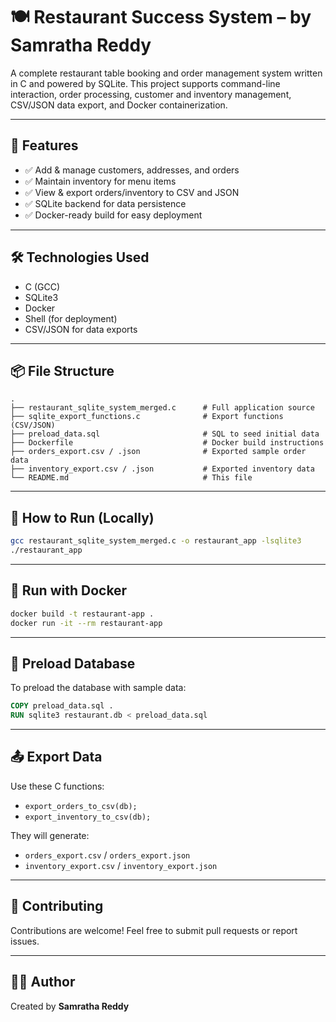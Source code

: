 
# 🍽️ Restaurant Success System – by Samratha Reddy

A complete restaurant table booking and order management system written in C and powered by SQLite. This project supports command-line interaction, order processing, customer and inventory management, CSV/JSON data export, and Docker containerization.

---

## 🚀 Features

- ✅ Add & manage customers, addresses, and orders
- ✅ Maintain inventory for menu items
- ✅ View & export orders/inventory to CSV and JSON
- ✅ SQLite backend for data persistence
- ✅ Docker-ready build for easy deployment

---

## 🛠️ Technologies Used

- C (GCC)
- SQLite3
- Docker
- Shell (for deployment)
- CSV/JSON for data exports

---

## 📦 File Structure

```
.
├── restaurant_sqlite_system_merged.c      # Full application source
├── sqlite_export_functions.c              # Export functions (CSV/JSON)
├── preload_data.sql                       # SQL to seed initial data
├── Dockerfile                             # Docker build instructions
├── orders_export.csv / .json              # Exported sample order data
├── inventory_export.csv / .json           # Exported inventory data
└── README.md                              # This file
```

---

## 🧪 How to Run (Locally)

```bash
gcc restaurant_sqlite_system_merged.c -o restaurant_app -lsqlite3
./restaurant_app
```

---

## 🐳 Run with Docker

```bash
docker build -t restaurant-app .
docker run -it --rm restaurant-app
```

---

## 💾 Preload Database

To preload the database with sample data:
```Dockerfile
COPY preload_data.sql .
RUN sqlite3 restaurant.db < preload_data.sql
```

---

## 📤 Export Data

Use these C functions:
- `export_orders_to_csv(db);`
- `export_inventory_to_csv(db);`

They will generate:
- `orders_export.csv` / `orders_export.json`
- `inventory_export.csv` / `inventory_export.json`

---

## 🙌 Contributing

Contributions are welcome! Feel free to submit pull requests or report issues.

---

## 🧑‍💻 Author

Created by **Samratha Reddy**

